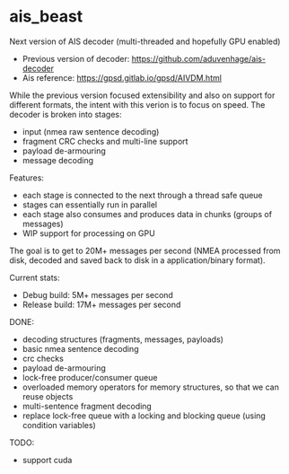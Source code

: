 # ais_beast
Next version of AIS decoder (multi-threaded and hopefully GPU enabled)
- Previous version of decoder: https://github.com/aduvenhage/ais-decoder
- Ais reference: https://gpsd.gitlab.io/gpsd/AIVDM.html

While the previous version focused extensibility and also on support for different formats, the intent with this verion is to focus on speed.
The decoder is broken into stages:
- input (nmea raw sentence decoding)
- fragment CRC checks and multi-line support
- payload de-armouring
- message decoding

Features:
- each stage is connected to the next through a thread safe queue
- stages can essentially run in parallel
- each stage also consumes and produces data in chunks (groups of messages)
- WIP support for processing on GPU

The goal is to get to 20M+ messages per second (NMEA processed from disk, decoded and saved back to disk in a application/binary format).

Current stats:
- Debug build: 5M+ messages per second
- Release build: 17M+ messages per second


DONE:
- decoding structures (fragments, messages, payloads)
- basic nmea sentence decoding
- crc checks
- payload de-armouring
- lock-free producer/consumer queue
- overloaded memory operators for memory structures, so that we can reuse objects
- multi-sentence fragment decoding
- replace lock-free queue with a locking and blocking queue (using condition variables)


TODO:
- support cuda


